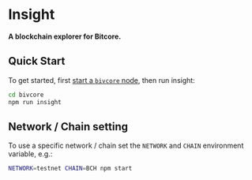 # Insight

**A blockchain explorer for Bitcore.**

## Quick Start

To get started, first [start a `bivcore` node](../bitcore-node/readme.md), then run insight:

```sh
cd bivcore
npm run insight
```

## Network / Chain setting

To use a specific network / chain set the `NETWORK` and `CHAIN` environment variable, e.g.:

```sh
NETWORK=testnet CHAIN=BCH npm start
```
